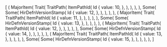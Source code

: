[
    (
        MajorItem(
            Trait(
                TraitPath(
                    ItemPathId(
                        Id {
                            value: 10,
                        },
                    ),
                ),
            ),
        ),
        Some(
            Some(
                HirDefnVersionStamp(
                    Id {
                        value: 12,
                    },
                ),
            ),
        ),
    ),
    (
        MajorItem(
            Trait(
                TraitPath(
                    ItemPathId(
                        Id {
                            value: 11,
                        },
                    ),
                ),
            ),
        ),
        Some(
            Some(
                HirDefnVersionStamp(
                    Id {
                        value: 13,
                    },
                ),
            ),
        ),
    ),
    (
        MajorItem(
            Trait(
                TraitPath(
                    ItemPathId(
                        Id {
                            value: 12,
                        },
                    ),
                ),
            ),
        ),
        Some(
            Some(
                HirDefnVersionStamp(
                    Id {
                        value: 14,
                    },
                ),
            ),
        ),
    ),
    (
        MajorItem(
            Trait(
                TraitPath(
                    ItemPathId(
                        Id {
                            value: 13,
                        },
                    ),
                ),
            ),
        ),
        Some(
            Some(
                HirDefnVersionStamp(
                    Id {
                        value: 15,
                    },
                ),
            ),
        ),
    ),
]